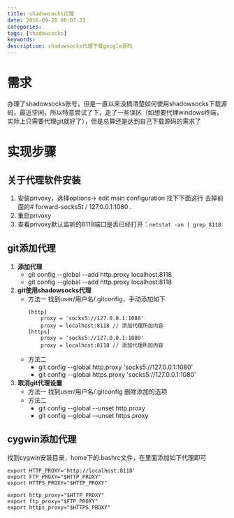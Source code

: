 ```yaml
---
title: shadowsocks代理
date: 2016-09-28 00:07:23
categories:
tags: [shadowsocks]
keywords:
description: shadowsocks代理下载google源码
---
```


# 需求
  办理了shadowsocks账号，但是一直以来没搞清楚如何使用shadowsocks下载源码，最近空闲，所以特意尝试了下，走了一些误区（如想要代理windows终端，实际上只需要代理git就好了），但是总算还是达到自己下载源码的需求了

# 实现步骤
## 关于代理软件安装
1. 安装privoxy，选择options-> edit main configuration 找下下面这行 去掉前面的#        forward-socks5t   /               127.0.0.1:1080 .
2. 重启privoxy
3. 查看privoxy默认监听的8118端口是否已经打开：`netstat -an | grep 8118`

## git添加代理
1. **添加代理**
	* git config --global --add http.proxy localhost:8118  
	* git config --global --add http.proxy localhost:8118
2. **git使用shadowsocks代理**
	* 方法一
		找到user/用户名/.gitconfig，手动添加如下
		```
		[http]
			proxy = 'socks5://127.0.0.1:1080'
			proxy = localhost:8118 // 添加代理所加内容
		[https]
			proxy = 'socks5://127.0.0.1:1080'
			proxy = localhost:8118 // 添加代理所加内容
		```
	* 方法二
		* git config --global http.proxy 'socks5://127.0.0.1:1080' 
		* git config --global https.proxy 'socks5://127.0.0.1:1080'
3. **取消git代理设置**
	* 方法一
		找到user/用户名/.gitconfig 删除添加的选项
	* 方法二
		* git config --global --unset http.proxy 
		* git config --global --unset https.proxy

## cygwin添加代理
找到cygwin安装目录，home下的.bashrc文件，在里面添加如下代理即可
```
export HTTP_PROXY='http://localhost:8118'
export FTP_PROXY="$HTTP_PROXY" 
export HTTPS_PROXY="$HTTP_PROXY" 

export http_proxy="$HTTP_PROXY" 
export ftp_proxy="$FTP_PROXY" 
export https_proxy="$HTTPS_PROXY" 
```